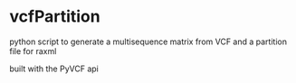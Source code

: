 # vcfPartition
python script to generate a multisequence matrix from VCF and a partition file for raxml

built with the PyVCF api
